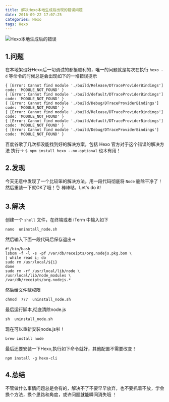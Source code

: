 ```yaml
---
title: 解决Hexo本地生成后出现的错误问题
date: 2016-09-22 17:07:25
categories: Hexo
tags: Hexo
---
```

![Hexo本地生成后的错误](http://img.jackchen.cn/hexo-error-01.jpg)
## 1.问题
在本地架设好Hexo后一切调试的都挺顺利的，唯一的问题就是每次在执行 `hexo -d` 等命令的时候总是会出现如下的一堆错误提示
```
{ [Error: Cannot find module './build/Release/DTraceProviderBindings'] code: 'MODULE_NOT_FOUND' }
{ [Error: Cannot find module './build/default/DTraceProviderBindings'] code: 'MODULE_NOT_FOUND' }
{ [Error: Cannot find module './build/Debug/DTraceProviderBindings'] code: 'MODULE_NOT_FOUND' }
{ [Error: Cannot find module './build/Release/DTraceProviderBindings'] code: 'MODULE_NOT_FOUND' }
{ [Error: Cannot find module './build/default/DTraceProviderBindings'] code: 'MODULE_NOT_FOUND' }
{ [Error: Cannot find module './build/Debug/DTraceProviderBindings'] code: 'MODULE_NOT_FOUND' }
```

百度谷歌了几次都没能找到好的解决方案，包括 Hexo 官方对于这个错误的解决方法 执行→  `$ npm install hexo --no-optional` 也木有用！
<!--more-->
## 2.发现
今天无意中发现了一个比较笨的解决方法。用一段代码彻底将 `Node` 删除干净了！然后重装一下就OK了哦！👌
棒棒哒，Let's do it!

## 3.解决
创建一个 `shell` 文件，在终端或者 iTerm 中输入如下
```
nano  uninstall_node.sh
```
然后输入下面一段代码后保存退出→
```
#!/bin/bash
lsbom -f -l -s -pf /var/db/receipts/org.nodejs.pkg.bom \
| while read i; do
sudo rm /usr/local/${i}
done
sudo rm -rf /usr/local/lib/node \
/usr/local/lib/node_modules \
/var/db/receipts/org.nodejs.*
```
然后给文件赋权限
```
chmod  777  uninstall_node.sh
```
最后运行脚本,彻底清除node.js
```
sh  uninstall_node.sh
```
现在可以重新安装node.js啦！
```
brew install node
```
最后还要安装一下Hexo,执行如下命令就好，其他配置不需要改变！
```
npm install -g hexo-cli
```
## 4.总结
不管做什么事情问题总是会有的，解决不了不要早早放弃，也不要抓着不放，学会换个方法，换个思路和角度，或许问题就能瞬间消失哦 ！
